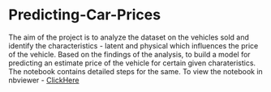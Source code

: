 # Predicting-Car-Prices

The aim of the project is to analyze the dataset on the vehicles sold and identify the characteristics - latent and physical which influences the price of the vehicle. Based on the findings of the analysis, to build a model for predicting an estimate price of the vehicle for certain given charateristics.
The notebook contains detailed steps for the same.
To view the notebook in nbviewer - <a href="https://nbviewer.jupyter.org/github/rajtulluri/Predicting-Car-Prices/blob/master/Predicting%20Export%20Car%20prices.ipynb">ClickHere</a>
